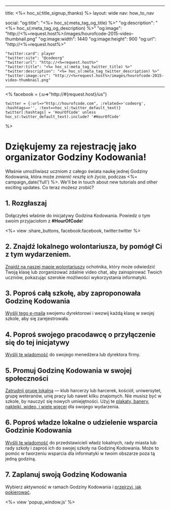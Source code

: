 ---
  title: <%= hoc_s(:title_signup_thanks) %>
  layout: wide
  nav: how_to_nav

  social:
    "og:title": "<%= hoc_s(:meta_tag_og_title) %>"
    "og:description": "<%= hoc_s(:meta_tag_og_description) %>"
    "og:image": "http://<%=request.host%>/images/hourofcode-2015-video-thumbnail.png"
    "og:image:width": 1440
    "og:image:height": 900
    "og:url": "http://<%=request.host%>"

    "twitter:card": player
    "twitter:site": "@codeorg"
    "twitter:url": "http://<%=request.host%>"
    "twitter:title": "<%= hoc_s(:meta_tag_twitter_title) %>"
    "twitter:description": "<%= hoc_s(:meta_tag_twitter_description) %>"
    "twitter:image:src": "http://<%=request.host%>/images/hourofcode-2015-video-thumbnail.png"
  ---

<%
    facebook = {:u=>"http://#{request.host}/us"}

    twitter = {:url=>"http://hourofcode.com", :related=>'codeorg', :hashtags=>'', :text=>hoc_s(:twitter_default_text)}
    twitter[:hashtags] = 'HourOfCode' unless hoc_s(:twitter_default_text).include? '#HourOfCode'
%>

# Dziękujemy za rejestrację jako organizator Godziny Kodowania!

Właśnie umożliwiasz uczniom z całego świata naukę jednej Godziny Kodowania, która może *zmienić resztę ich życia*, podczas <%= campaign_date('full') %>. We'll be in touch about new tutorials and other exciting updates. Co teraz możesz zrobić?

## 1. Rozgłaszaj

Dołączyłeś właśnie do inicjatywy Godzina Kodowania. Powiedz o tym swoim przyjaciołom z **#HourOfCode**!

<%= view :share_buttons, facebook:facebook, twitter:twitter %>

## 2. Znajdź lokalnego wolontariusza, by pomógł Ci z tym wydarzeniem.

[Znajdź na naszej mapie wolontariuszy](https://code.org/volunteer/local) ochotnika, który może odwiedzić Twoją klasę lub zorganizować zdalnie video chat, aby zainspirować Twoich uczniów, pokazując szerokie możliwości wykorzystania informatyki.

## 3. Poproś całą szkołę, aby zaproponowała Godzinę Kodowania

[Wyślij tego e-maila](<%= resolve_url('/promote/resources#sample-emails') %>) swojemu dyrektorowi i wezwij każdą klasę w swojej szkole, aby się zarejestrowała.

## 4. Poproś swojego pracodawcę o przyłączenie się do tej inicjatywy

[Wyślij tę wiadomość](<%= resolve_url('/promote/resources#sample-emails') %>) do swojego menedżera lub dyrektora firmy.

## 5. Promuj Godzinę Kodowania w swojej społeczności

[Zatrudnij grupę lokalną](<%= resolve_url('/promote/resources#sample-emails') %>) — klub harcerzy lub harcerek, kościół, uniwersytet, grupę weteranów, unię pracy lub nawet kilku znajomych. Nie musisz być w szkole, by nauczyć się nowych umiejętności. Użyj te [plakaty, banery, naklejki, wideo, i wiele więcej](<%= resolve_url('/promote/resources') %>) dla swojego wydarzenia.

## 6. Poproś władze lokalne o udzielenie wsparcia Godzinie Kodowania

[Wyślij tę wiadomość](<%= resolve_url('/promote/resources#sample-emails') %>) do przedstawicieli władz lokalnych, rady miasta lub rady szkoły i zaproś ich do swojej szkoły na Godzinę Kodowania. Może to pomóc w tworzeniu wsparcia dla informatyki w twoim obszarze poza tą jedną godziną.

## 7. Zaplanuj swoją Godzinę Kodowania

Wybierz aktywność w ramach Godziny Kodowania i [przejrzyj, jak pokierować](<%= resolve_url('/how-to') %>).

<%= view 'popup_window.js' %>